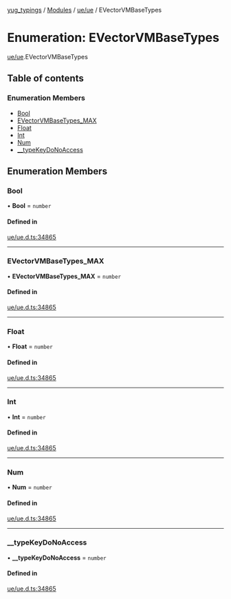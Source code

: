 [yug_typings](../README.md) / [Modules](../modules.md) / [ue/ue](../modules/ue_ue.md) / EVectorVMBaseTypes

# Enumeration: EVectorVMBaseTypes

[ue/ue](../modules/ue_ue.md).EVectorVMBaseTypes

## Table of contents

### Enumeration Members

- [Bool](ue_ue.EVectorVMBaseTypes.md#bool)
- [EVectorVMBaseTypes\_MAX](ue_ue.EVectorVMBaseTypes.md#evectorvmbasetypes_max)
- [Float](ue_ue.EVectorVMBaseTypes.md#float)
- [Int](ue_ue.EVectorVMBaseTypes.md#int)
- [Num](ue_ue.EVectorVMBaseTypes.md#num)
- [\_\_typeKeyDoNoAccess](ue_ue.EVectorVMBaseTypes.md#__typekeydonoaccess)

## Enumeration Members

### Bool

• **Bool** = `number`

#### Defined in

[ue/ue.d.ts:34865](https://github.com/YugMetaverse/yug_typings/blob/25cad34/ue/ue.d.ts#L34865)

___

### EVectorVMBaseTypes\_MAX

• **EVectorVMBaseTypes\_MAX** = `number`

#### Defined in

[ue/ue.d.ts:34865](https://github.com/YugMetaverse/yug_typings/blob/25cad34/ue/ue.d.ts#L34865)

___

### Float

• **Float** = `number`

#### Defined in

[ue/ue.d.ts:34865](https://github.com/YugMetaverse/yug_typings/blob/25cad34/ue/ue.d.ts#L34865)

___

### Int

• **Int** = `number`

#### Defined in

[ue/ue.d.ts:34865](https://github.com/YugMetaverse/yug_typings/blob/25cad34/ue/ue.d.ts#L34865)

___

### Num

• **Num** = `number`

#### Defined in

[ue/ue.d.ts:34865](https://github.com/YugMetaverse/yug_typings/blob/25cad34/ue/ue.d.ts#L34865)

___

### \_\_typeKeyDoNoAccess

• **\_\_typeKeyDoNoAccess** = `number`

#### Defined in

[ue/ue.d.ts:34865](https://github.com/YugMetaverse/yug_typings/blob/25cad34/ue/ue.d.ts#L34865)
